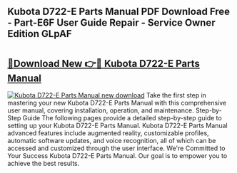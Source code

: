 ## Kubota D722-E Parts Manual PDF Download Free - Part-E6F User Guide Repair - Service Owner Edition GLpAF

# <h2><a href="http://bc90998.oget.top/?id=Kubota+D722-E+Parts+Manual">🔗Download New 👉🔴 Kubota D722-E Parts Manual</a></h2>

[![Kubota D722-E Parts Manual new download](https://i.imgur.com/5g1atiW.png)](http://bc90998.oget.top/?id=Kubota+D722-E+Parts+Manual)
Take the first step in mastering your new Kubota D722-E Parts Manual with this comprehensive user manual, covering installation, operation, and maintenance. Step-by-Step Guide The following pages provide a detailed step-by-step guide to setting up your Kubota D722-E Parts Manual. Kubota D722-E Parts Manual advanced features include augmented reality, customizable profiles, automatic software updates, and voice recognition, all of which can be accessed and customized through the user interface. We're Committed to Your Success Kubota D722-E Parts Manual. Our goal is to empower you to achieve the best results.
